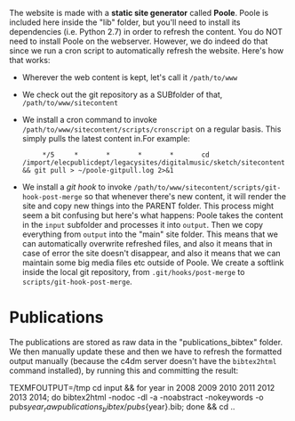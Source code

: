

The website is made with a **static site generator** called **Poole**.
Poole is included here inside the "lib" folder, but you'll need to install
its dependencies (i.e. Python 2.7)
in order to refresh the content.
You do NOT need to install Poole on the webserver. However, we do indeed do that
since we run a cron script to automatically refresh the website.
Here's how that works:

* Wherever the web content is kept, let's call it `/path/to/www`
* We check out the git repository as a SUBfolder of that, `/path/to/www/sitecontent`
* We install a cron command to invoke `/path/to/www/sitecontent/scripts/cronscript` on a regular basis. This simply pulls the latest content in.For example:

           */5     *       *       *       *       cd /import/elecpublicdept/legacysites/digitalmusic/sketch/sitecontent && git pull > ~/poole-gitpull.log 2>&1
           
* We install a *git hook* to invoke `/path/to/www/sitecontent/scripts/git-hook-post-merge` so that whenever there's new content, it will render the site and copy new things into the PARENT folder. This process might seem a bit confusing but here's what happens: Poole takes the content in the `input` subfolder and processes it into `output`. Then we copy everything from `output` into the "main" site folder. This means that we can automatically overwrite refreshed files, and also it means that in case of error the site doesn't disappear, and also it means that we can maintain some big media files etc outside of Poole. We create a softlink inside the local git repository, from `.git/hooks/post-merge` to `scripts/git-hook-post-merge`.



Publications
============
The publications are stored as raw data in the "publications_bibtex" folder. We then manually update these and then we have to refresh the formatted output manually (because the c4dm server doesn't have the `bibtex2html` command installed), by running this and committing the result:

TEXMFOUTPUT=/tmp cd input && for year in 2008 2009 2010 2011 2012 2013 2014; do bibtex2html -nodoc -dl -a -noabstract -nokeywords -o pubs${year}_raw publications_bibtex/pubs${year}.bib; done && cd ..


